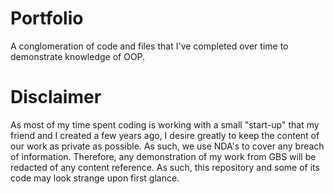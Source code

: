 # Portfolio
A conglomeration of code and files that I've completed over time to demonstrate knowledge of OOP.

# Disclaimer
As most of my time spent coding is working with a small "start-up" that my friend and I created a few years ago, I desire greatly to keep the content of our work as private as possible. As such, we use NDA's to cover any breach of information. Therefore, any demonstration of my work from GBS will be redacted of any content reference. As such, this repository and some of its code may look strange upon first glance.
